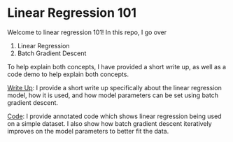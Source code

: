# Linear Regression 101

Welcome to linear regression 101! In this repo, I go over

1. Linear Regression
2. Batch Gradient Descent

To help explain both concepts, I have provided a short write up, as well as a code demo to help explain both concepts. 

[Write Up](https://github.com/Adriank2001/LinearRegression101/blob/master/linearregression.md): I provide a short write up specifically about the linear regression model, how it is used, and how model parameters can be set using batch gradient descent.

[Code](https://github.com/Adriank2001/LinearRegression101/blob/master/linearregressioncode.ipynb): I provide annotated code which shows linear regression being used on a simple dataset. I also show how batch gradient descent iteratively improves on the model parameters to better fit the data.